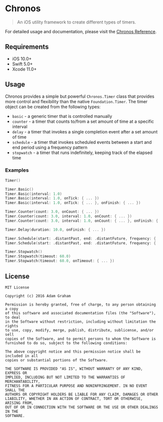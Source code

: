 # Chronos
> An iOS utility framework to create different types of timers.

For detailed usage and documentation, please visit the [Chronos Reference](https://adamgraham.github.io/chronos/).

## Requirements

- iOS 10.0+
- Swift 5.0+
- Xcode 11.0+

## Usage

Chronos provides a simple but powerful `Chronos.Timer` class that provides more control and flexibility than the native `Foundation.Timer`. The timer object can be created from the following types:

- `basic` - a generic timer that is controlled manually
- `counter` - a timer that counts to/from a set amount of time at a specific interval
- `delay` - a timer that invokes a single completion event after a set amount of time
- `schedule` - a timer that invokes scheduled events between a start and end period using a frequency pattern 
- `stopwatch` - a timer that runs indefinitely, keeping track of the elapsed time

### Examples

``` swift
Timer()

Timer.Basic()
Timer.Basic(interval: 1.0)
Timer.Basic(interval: 1.0, onTick: { ... })
Timer.Basic(interval: 1.0, onTick: { ... }, onFinish: { ... })

Timer.Counter(count: 3.0, onCount: { ... })
Timer.Counter(count: 3.0, interval: 1.0, onCount: { ... })
Timer.Counter(count: 3.0, interval: 1.0, onCount: { ... }, onFinish: { ... })

Timer.Delay(duration: 10.0, onFinish: { ... })

Timer.Schedule(start: .distantPast, end: .distantFuture, frequency: { ... return true }, onSchedule: { ... })
Timer.Schedule(start: .distantPast, end: .distantFuture, frequency: { ... return true }, onSchedule: { ... }, onFinish: { ... })

Timer.Stopwatch()
Timer.Stopwatch(timeout: 60.0)
Timer.Stopwatch(timeout: 60.0, onTimeout: { ... })
```

## License
```
MIT License

Copyright (c) 2016 Adam Graham

Permission is hereby granted, free of charge, to any person obtaining a copy
of this software and associated documentation files (the "Software"), to deal
in the Software without restriction, including without limitation the rights
to use, copy, modify, merge, publish, distribute, sublicense, and/or sell
copies of the Software, and to permit persons to whom the Software is
furnished to do so, subject to the following conditions:

The above copyright notice and this permission notice shall be included in all
copies or substantial portions of the Software.

THE SOFTWARE IS PROVIDED "AS IS", WITHOUT WARRANTY OF ANY KIND, EXPRESS OR
IMPLIED, INCLUDING BUT NOT LIMITED TO THE WARRANTIES OF MERCHANTABILITY,
FITNESS FOR A PARTICULAR PURPOSE AND NONINFRINGEMENT. IN NO EVENT SHALL THE
AUTHORS OR COPYRIGHT HOLDERS BE LIABLE FOR ANY CLAIM, DAMAGES OR OTHER
LIABILITY, WHETHER IN AN ACTION OF CONTRACT, TORT OR OTHERWISE, ARISING FROM,
OUT OF OR IN CONNECTION WITH THE SOFTWARE OR THE USE OR OTHER DEALINGS IN THE
SOFTWARE.
```

